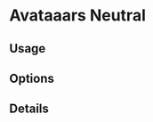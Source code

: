 <script setup lang="ts">
import StylePreview from "@theme/components/StylePreview.vue";
import StyleInfo from "@theme/components/StyleInfo.vue";
import StyleDescription from "@theme/components/StyleDescription.vue";
import StyleUsage from "@theme/components/StyleUsage.vue";
import StyleOptions from "@theme/components/StyleOptions.vue";
</script>

# Avataaars Neutral

<StylePreview styleName="avataaarsNeutral" />

<StyleDescription styleName="avataaarsNeutral" />

## Usage

<StyleUsage styleName="avataaarsNeutral" />

## Options

<StyleOptions styleName="avataaarsNeutral" />

## Details

<StyleInfo styleName="avataaarsNeutral" />
